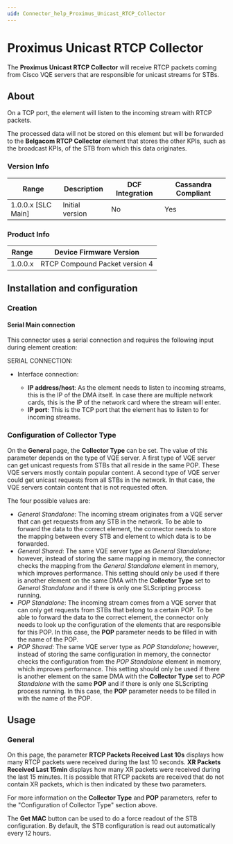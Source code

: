 ```yaml
---
uid: Connector_help_Proximus_Unicast_RTCP_Collector
---
```


# Proximus Unicast RTCP Collector

The **Proximus Unicast RTCP Collector** will receive RTCP packets coming from Cisco VQE servers that are responsible for unicast streams for STBs.

## About

On a TCP port, the element will listen to the incoming stream with RTCP packets.

The processed data will not be stored on this element but will be forwarded to the **Belgacom RTCP Collector** element that stores the other KPIs, such as the broadcast KPIs, of the STB from which this data originates.

### Version Info

| Range | Description | DCF Integration | Cassandra Compliant |
|----------------------|-----------------|---------------------|-------------------------|
| 1.0.0.x [SLC Main]   | Initial version | No                  | Yes                     |

### Product Info

| **Range** | **Device Firmware Version**    |
|------------------|--------------------------------|
| 1.0.0.x          | RTCP Compound Packet version 4 |

## Installation and configuration

### Creation

#### Serial Main connection

This connector uses a serial connection and requires the following input during element creation:

SERIAL CONNECTION:

- Interface connection:

  - **IP address/host**: As the element needs to listen to incoming streams, this is the IP of the DMA itself. In case there are multiple network cards, this is the IP of the network card where the stream will enter.
  - **IP port**: This is the TCP port that the element has to listen to for incoming streams.

### Configuration of Collector Type

On the **General** page, the **Collector Type** can be set. The value of this parameter depends on the type of VQE server. A first type of VQE server can get unicast requests from STBs that all reside in the same POP. These VQE servers mostly contain popular content. A second type of VQE server could get unicast requests from all STBs in the network. In that case, the VQE servers contain content that is not requested often.

The four possible values are:

- *General Standalone*: The incoming stream originates from a VQE server that can get requests from any STB in the network. To be able to forward the data to the correct element, the connector needs to store the mapping between every STB and element to which data is to be forwarded.
- *General Shared*: The same VQE server type as *General Standalone*; however, instead of storing the same mapping in memory, the connector checks the mapping from the *General Standalone* element in memory, which improves performance. This setting should only be used if there is another element on the same DMA with the **Collector Type** set to *General Standalone* and if there is only one SLScripting process running.
- *POP Standalone*: The incoming stream comes from a VQE server that can only get requests from STBs that belong to a certain POP. To be able to forward the data to the correct element, the connector only needs to look up the configuration of the elements that are responsible for this POP. In this case, the **POP** parameter needs to be filled in with the name of the POP.
- *POP Shared*: The same VQE server type as *POP Standalone*; however, instead of storing the same configuration in memory, the connector checks the configuration from the *POP* *Standalone* element in memory, which improves performance. This setting should only be used if there is another element on the same DMA with the **Collector Type** set to *POP* *Standalone* with the same **POP** and if there is only one SLScripting process running. In this case, the **POP** parameter needs to be filled in with the name of the POP.

## Usage

### General

On this page, the parameter **RTCP Packets Received Last 10s** displays how many RTCP packets were received during the last 10 seconds. **XR Packets Received Last 15min** displays how many XR packets were received during the last 15 minutes. It is possible that RTCP packets are received that do not contain XR packets, which is then indicated by these two parameters.

For more information on the **Collector Type** and **POP** parameters, refer to the "Configuration of Collector Type" section above.

The **Get MAC** button can be used to do a force readout of the STB configuration. By default, the STB configuration is read out automatically every 12 hours.
